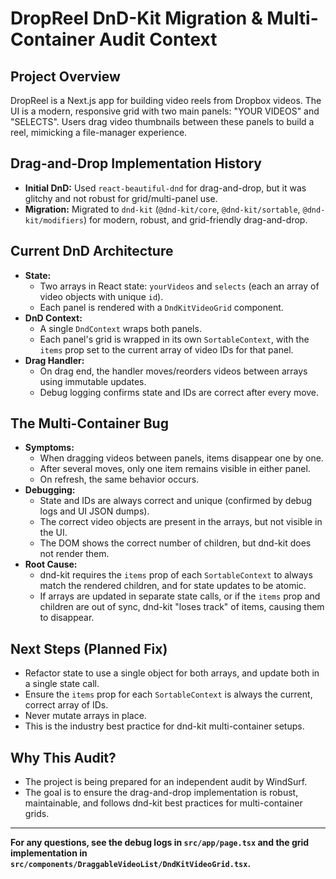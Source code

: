 # DropReel DnD-Kit Migration & Multi-Container Audit Context

## Project Overview
DropReel is a Next.js app for building video reels from Dropbox videos. The UI is a modern, responsive grid with two main panels: "YOUR VIDEOS" and "SELECTS". Users drag video thumbnails between these panels to build a reel, mimicking a file-manager experience.

## Drag-and-Drop Implementation History
- **Initial DnD:** Used `react-beautiful-dnd` for drag-and-drop, but it was glitchy and not robust for grid/multi-panel use.
- **Migration:** Migrated to `dnd-kit` (`@dnd-kit/core`, `@dnd-kit/sortable`, `@dnd-kit/modifiers`) for modern, robust, and grid-friendly drag-and-drop.

## Current DnD Architecture
- **State:**
  - Two arrays in React state: `yourVideos` and `selects` (each an array of video objects with unique `id`).
  - Each panel is rendered with a `DndKitVideoGrid` component.
- **DnD Context:**
  - A single `DndContext` wraps both panels.
  - Each panel's grid is wrapped in its own `SortableContext`, with the `items` prop set to the current array of video IDs for that panel.
- **Drag Handler:**
  - On drag end, the handler moves/reorders videos between arrays using immutable updates.
  - Debug logging confirms state and IDs are correct after every move.

## The Multi-Container Bug
- **Symptoms:**
  - When dragging videos between panels, items disappear one by one.
  - After several moves, only one item remains visible in either panel.
  - On refresh, the same behavior occurs.
- **Debugging:**
  - State and IDs are always correct and unique (confirmed by debug logs and UI JSON dumps).
  - The correct video objects are present in the arrays, but not visible in the UI.
  - The DOM shows the correct number of children, but dnd-kit does not render them.
- **Root Cause:**
  - dnd-kit requires the `items` prop of each `SortableContext` to always match the rendered children, and for state updates to be atomic.
  - If arrays are updated in separate state calls, or if the `items` prop and children are out of sync, dnd-kit "loses track" of items, causing them to disappear.

## Next Steps (Planned Fix)
- Refactor state to use a single object for both arrays, and update both in a single state call.
- Ensure the `items` prop for each `SortableContext` is always the current, correct array of IDs.
- Never mutate arrays in place.
- This is the industry best practice for dnd-kit multi-container setups.

## Why This Audit?
- The project is being prepared for an independent audit by WindSurf.
- The goal is to ensure the drag-and-drop implementation is robust, maintainable, and follows dnd-kit best practices for multi-container grids.

---

**For any questions, see the debug logs in `src/app/page.tsx` and the grid implementation in `src/components/DraggableVideoList/DndKitVideoGrid.tsx`.** 
